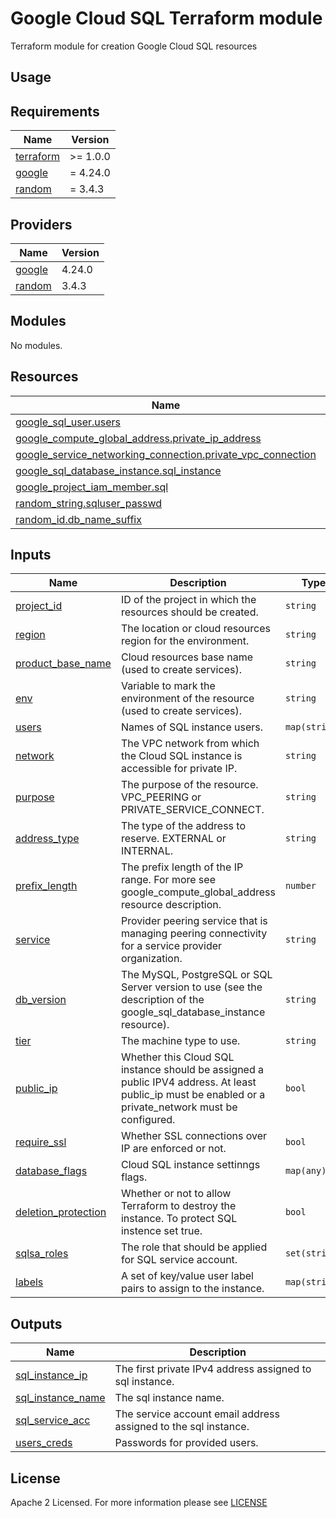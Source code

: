 # Google Cloud SQL Terraform module
Terraform module for creation Google Cloud SQL resources

## Usage

<!-- BEGIN_TF_DOCS -->
## Requirements
| Name                                                                      | Version  |
| ------------------------------------------------------------------------- | -------- |
| <a name="requirement_terraform"></a> [terraform](#requirement\_terraform) | >= 1.0.0 |
| <a name="requirement_google"></a> [google](#requirement\_google)          | = 4.24.0 |
| <a name="requirement_random"></a> [random](#requirement\_random)          | = 3.4.3  |

## Providers
| Name                                                       | Version |
| ---------------------------------------------------------- | ------- |
| <a name="provider_google"></a> [google](#provider\_google) | 4.24.0  |
| <a name="provider_random"></a> [random](#provider\_random) | 3.4.3   |

## Modules
No modules.

## Resources
| Name                                                                                                                                                                        | Type     |
| --------------------------------------------------------------------------------------------------------------------------------------------------------------------------- | -------- |
| [google_sql_user.users](https://registry.terraform.io/providers/hashicorp/google/4.24.0/docs/resources/sql_user)                                                            | resource |
| [google_compute_global_address.private_ip_address](https://registry.terraform.io/providers/hashicorp/google/latest/docs/resources/compute_global_address)                   | resource |
| [google_service_networking_connection.private_vpc_connection](https://registry.terraform.io/providers/hashicorp/google/latest/docs/resources/service_networking_connection) | resource |
| [google_sql_database_instance.sql_instance](https://registry.terraform.io/providers/hashicorp/google/latest/docs/resources/sql_database_instance)                           | resource |
| [google_project_iam_member.sql](https://registry.terraform.io/providers/hashicorp/google/4.24.0/docs/resources/google_project_iam)                                          | resource |
| [random_string.sqluser_passwd](https://registry.terraform.io/providers/hashicorp/random/latest/docs/resources/string)                                                       | resource |
| [random_id.db_name_suffix](https://registry.terraform.io/providers/hashicorp/random/latest/docs/resources/id)                                                               | resource |



## Inputs
| Name                                                                                          | Description                                                                                                                                           | Type          | Default                            | Required |
| --------------------------------------------------------------------------------------------- | ----------------------------------------------------------------------------------------------------------------------------------------------------- | ------------- | ---------------------------------- | :------: |
| <a name="input_project_id"></a> [project\_id](#input\_project\_id)                            | ID of the project in which the resources should be created.                                                                                           | `string`      | n/a                                |   yes    |
| <a name="input_region"></a> [region](#input\_region)                                          | The location or cloud resources region for the environment.                                                                                           | `string`      | n/a                                |   yes    |
| <a name="input_product_base_name"></a> [product\_base\_name](#input\_product\_base\_name)     | Cloud resources base name (used to create services).                                                                                                  | `string`      | n/a                                |   yes    |
| <a name="input_env"></a> [env](#input\_env)                                                   | Variable to mark the environment of the resource (used to create services).                                                                           | `string`      | n/a                                |   yes    |
| <a name="input_users"></a> [users](#input\_users)                                             | Names of SQL instance users.                                                                                                                          | `map(string)` | {}                                 |    no    |
| <a name="input_network"></a> [network](#input\_network)                                       | The VPC network from which the Cloud SQL instance is accessible for private IP.                                                                       | `string`      | n/a                                |   yes    |
| <a name="input_purpose"></a> [purpose](#input\_purpose)                                       | The purpose of the resource. VPC_PEERING or PRIVATE_SERVICE_CONNECT.                                                                                  | `string`      | "VPC_PEERING"                      |    no    |
| <a name="input_address_type"></a> [address\_type](#input\_address\_type)                      | The type of the address to reserve. EXTERNAL or INTERNAL.                                                                                             | `string`      | "INTERNAL"                         |    no    |
| <a name="input_prefix_length"></a> [prefix\_length](#input\_prefix\_length)                   | The prefix length of the IP range. For more see google_compute_global_address resource description.                                                   | `number`      | "24"                               |    no    |
| <a name="input_service"></a> [service](#input\_service)                                       | Provider peering service that is managing peering connectivity for a service provider organization.                                                   | `string`      | "servicenetworking.googleapis.com" |    no    |
| <a name="input_db_version"></a> [db\_version](#input\_db\_version)                            | The MySQL, PostgreSQL or SQL Server version to use (see the description of the google_sql_database_instance resource).                                | `string`      | "SQLSERVER_2019_EXPRESS"           |    no    |
| <a name="input_tier"></a> [tier](#input\_tier)                                                | The machine type to use.                                                                                                                              | `string`      | n/a                                |   yes    |
| <a name="input_public_ip"></a> [public\_ip](#input\_public\_ip)                               | Whether this Cloud SQL instance should be assigned a public IPV4 address. At least public_ip must be enabled or a private_network must be configured. | `bool`        | false                              |    no    |
| <a name="input_require_ssl"></a> [require\_ssl](#input\_require\_ssl)                         | Whether SSL connections over IP are enforced or not.                                                                                                  | `bool`        | true                               |    no    |
| <a name="input_database_flags"></a> [database\_flags](#input\_database\_flags)                | Cloud SQL instance settinngs flags.                                                                                                                   | `map(any)`    | {}                                 |    no    |
| <a name="input_deletion_protection"></a> [deletion\_protection](#input\_deletion\_protection) | Whether or not to allow Terraform to destroy the instance. To protect SQL instence set true.                                                          | `bool`        | false                              |    no    |
| <a name="input_sqlsa_roles"></a> [sqlsa\_roles](#input\_sqlsa\_roles)                         | The role that should be applied for SQL service account.                                                                                              | `set(string)` | []                                 |    no    |
| <a name="input_labels"></a> [labels](#input\_labels)                                          | A set of key/value user label pairs to assign to the instance.                                                                                        | `map(string)` | {}                                 |    no    |

## Outputs
| Name                                                                                        | Description                                                     |
| ------------------------------------------------------------------------------------------- | --------------------------------------------------------------- |
| <a name="output_sql_instance_ip"></a> [sql\_instance\_ip](#output\_sql\_instance\_ip)       | The first private IPv4 address assigned to sql instance.        |
| <a name="output_sql_instance_name"></a> [sql\_instance\_name](#output\_sql\_instance\_name) | The sql instance name.                                          |
| <a name="output_sql_service_acc"></a> [sql\_service\_acc](#output\_dp\_serverless\_secret)  | The service account email address assigned to the sql instance. |
| <a name="output_users_creds"></a> [users\_creds](#output\_users\_creds)                     | Passwords for provided users.                                   |
<!-- END_TF_DOCS -->

## License

Apache 2 Licensed. For more information please see [LICENSE](https://github.com/data-platform-hq/terraform-google-cloud-sql/blob/main/LICENSE)
